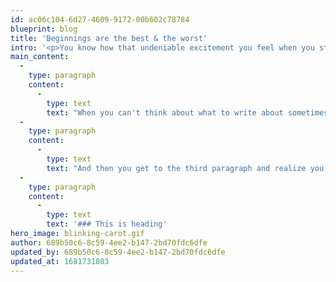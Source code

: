 ```yaml
---
id: ac06c104-6d27-4609-9172-00b602c78784
blueprint: blog
title: 'Beginnings are the best & the worst'
intro: '<p>You know how that undeniable excitement you feel when you start a new project is always followed by: &quot;<em>Okay but like...where do I start?</em>&quot; Yeah, that part sucks.</p>'
main_content:
  -
    type: paragraph
    content:
      -
        type: text
        text: "When you can't think about what to write about sometimes the only thing you can do is write about not having anything to write about. You could mention how you hate it when you don't know where to start, and perhaps follow that up with a sentence about how writing about not knowing what to write about is a good place to begin writing."
  -
    type: paragraph
    content:
      -
        type: text
        text: "And then you get to the third paragraph and realize you haven't actually written about anything except not having anything to write about but it's the third paragraph so are you wrong or are you a genius?"
  -
    type: paragraph
    content:
      -
        type: text
        text: '### This is heading'
hero_image: blinking-carot.gif
author: 689b50c6-8c59-4ee2-b147-2bd70fdc6dfe
updated_by: 689b50c6-8c59-4ee2-b147-2bd70fdc6dfe
updated_at: 1681731803
---
```

